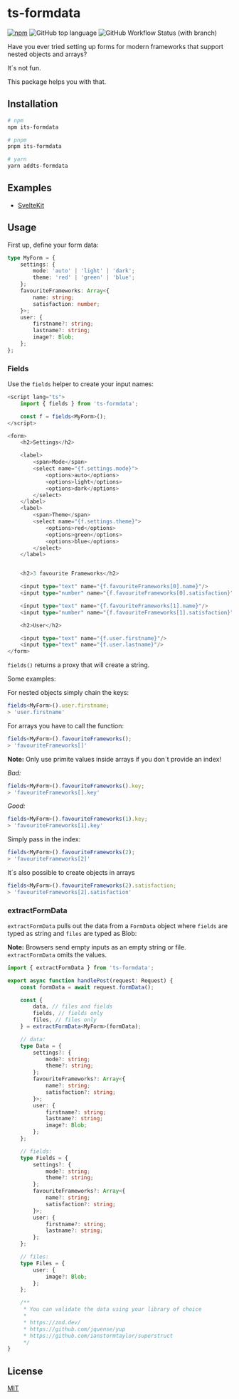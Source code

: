 # ts-formdata

[![npm](https://img.shields.io/npm/v/ts-formdata)](https://www.npmjs.com/package/ts-formdata)
![GitHub top language](https://img.shields.io/github/languages/top/lorefnon/ts-formdata)
![GitHub Workflow Status (with branch)](https://img.shields.io/github/actions/workflow/status/lorefnon/ts-formdata/main.yaml?branch=main)

Have you ever tried setting up forms for modern frameworks that support nested objects and arrays?

It´s not fun.

This package helps you with that.

## Installation

```bash
# npm
npm its-formdata

# pnpm
pnpm its-formdata

# yarn
yarn addts-formdata
```

## Examples

-   [SvelteKit](https://github.com/lorefnon/ts-formdata/tree/main/examples/sveltekit)

## Usage

First up, define your form data:

```ts
type MyForm = {
    settings: {
        mode: 'auto' | 'light' | 'dark';
        theme: 'red' | 'green' | 'blue';
    };
    favouriteFrameworks: Array<{
        name: string;
        satisfaction: number;
    }>;
    user: {
        firstname?: string;
        lastname?: string;
        image?: Blob;
    };
};
```

### Fields

Use the `fields` helper to create your input names:

```ts
<script lang="ts">
    import { fields } from 'ts-formdata';

    const f = fields<MyForm>();
</script>

<form>
    <h2>Settings</h2>

    <label>
        <span>Mode</span>
        <select name="{f.settings.mode}">
            <options>auto</options>
            <options>light</options>
            <options>dark</options>
        </select>
    </label>
    <label>
        <span>Theme</span>
        <select name="{f.settings.theme}">
            <options>red</options>
            <options>green</options>
            <options>blue</options>
        </select>
    </label>


    <h2>3 favourite Frameworks</h2>

    <input type="text" name="{f.favouriteFrameworks[0].name}"/>
    <input type="number" name="{f.favouriteFrameworks[0].satisfaction}"/>

    <input type="text" name="{f.favouriteFrameworks[1].name}"/>
    <input type="number" name="{f.favouriteFrameworks[1].satisfaction}"/>

    <h2>User</h2>

    <input type="text" name="{f.user.firstname}"/>
    <input type="text" name="{f.user.lastname}"/>
</form>
```

`fields()` returns a proxy that will create a string.

Some examples:

For nested objects simply chain the keys:

```ts
fields<MyForm>().user.firstname;
> 'user.firstname'
```

For arrays you have to call the function:

```ts
fields<MyForm>().favouriteFrameworks();
> 'favouriteFrameworks[]'
```

**Note:**
Only use primite values inside arrays if you don´t provide an index!

_Bad:_

```ts
fields<MyForm>().favouriteFrameworks().key;
> 'favouriteFrameworks[].key'
```

_Good:_

```ts
fields<MyForm>().favouriteFrameworks(1).key;
> 'favouriteFrameworks[1].key'
```

Simply pass in the index:

```ts
fields<MyForm>().favouriteFrameworks(2);
> 'favouriteFrameworks[2]'
```

It´s also possible to create objects in arrays

```ts
fields<MyForm>().favouriteFrameworks(2).satisfaction;
> 'favouriteFrameworks[2].satisfaction'
```

### extractFormData

`extractFormData` pulls out the data from a `FormData` object where `fields` are typed as string and `files` are typed as Blob:

**Note:**
Browsers send empty inputs as an empty string or file. `extractFormData` omits the values.

```ts
import { extractFormData } from 'ts-formdata';

export async function handlePost(request: Request) {
    const formData = await request.formData();

    const {
        data, // files and fields
        fields, // fields only
        files, // files only
    } = extractFormData<MyForm>(formData);

    // data:
    type Data = {
        settings?: {
            mode?: string;
            theme?: string;
        };
        favouriteFrameworks?: Array<{
            name?: string;
            satisfaction?: string;
        }>;
        user: {
            firstname?: string;
            lastname?: string;
            image?: Blob;
        };
    };

    // fields:
    type Fields = {
        settings?: {
            mode?: string;
            theme?: string;
        };
        favouriteFrameworks?: Array<{
            name?: string;
            satisfaction?: string;
        }>;
        user: {
            firstname?: string;
            lastname?: string;
        };
    };

    // files:
    type Files = {
        user: {
            image?: Blob;
        };
    };

    /**
     * You can validate the data using your library of choice
     *
     * https://zod.dev/
     * https://github.com/jquense/yup
     * https://github.com/ianstormtaylor/superstruct
     */
}
```

## License

[MIT](https://github.com/lorefnon/ts-formdata/blob/main/LICENSE)
